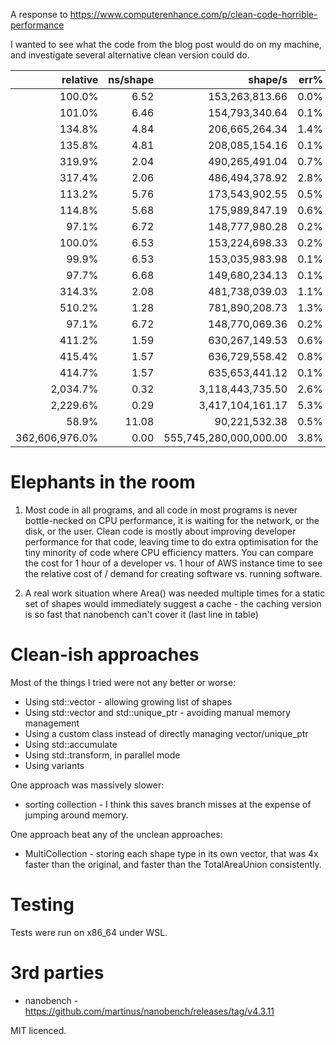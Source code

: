 A response to https://www.computerenhance.com/p/clean-code-horrible-performance

I wanted to see what the code from the blog post would do on my machine, and investigate several alternative clean version could do.

| relative |            ns/shape |             shape/s |    err% |       ins/shape |       cyc/shape |    IPC |      bra/shape |   miss% |     total | benchmark
|---------:|--------------------:|--------------------:|--------:|----------------:|----------------:|-------:|---------------:|--------:|----------:|:----------
|   100.0% |                6.52 |      153,263,813.66 |    0.0% |           13.50 |           28.50 |  0.474 |           3.00 |   25.0% |      4.08 | `TotalAreaVTBL`
|   101.0% |                6.46 |      154,793,340.64 |    0.1% |           11.25 |           28.21 |  0.399 |           2.25 |   33.2% |      4.07 | `TotalAreaVTBL4`
|   134.8% |                4.84 |      206,665,264.34 |    1.4% |           13.25 |           20.96 |  0.632 |           4.00 |   19.1% |      3.07 | `TotalAreaSwitch`
|   135.8% |                4.81 |      208,085,154.16 |    0.1% |           11.19 |           21.01 |  0.533 |           3.44 |   22.3% |      3.03 | `TotalAreaSwitch4`
|   319.9% |                2.04 |      490,265,491.04 |    0.7% |            8.00 |            8.90 |  0.899 |           1.00 |    0.0% |      1.29 | `TotalAreaUnion`
|   317.4% |                2.06 |      486,494,378.92 |    2.8% |            4.75 |            8.79 |  0.540 |           0.25 |    0.0% |      1.29 | `TotalAreaUnion4`
|   113.2% |                5.76 |      173,543,902.55 |    0.5% |           13.25 |           25.12 |  0.527 |           4.00 |   19.1% |      3.64 | `TotalAreaSwitchPtr`
|   114.8% |                5.68 |      175,989,847.19 |    0.6% |           11.03 |           24.72 |  0.446 |           3.25 |   23.7% |      3.59 | `TotalAreaSwitchPtr4`
|    97.1% |                6.72 |      148,777,980.28 |    0.2% |           13.50 |           29.35 |  0.460 |           3.00 |   25.0% |      4.26 | `RawVector`
|   100.0% |                6.53 |      153,224,698.33 |    0.2% |           13.50 |           28.51 |  0.473 |           3.00 |   25.0% |      4.09 | `UniqueVector`
|    99.9% |                6.53 |      153,035,983.98 |    0.1% |           13.50 |           28.53 |  0.473 |           3.00 |   25.0% |      4.09 | `Shape Collection`
|    97.7% |                6.68 |      149,680,234.13 |    0.1% |           13.50 |           29.20 |  0.462 |           3.00 |   25.0% |      4.18 | `Accumulate`
|   314.3% |                2.08 |      481,738,039.03 |    1.1% |            0.82 |            8.53 |  0.096 |           0.21 |   23.9% |      1.31 | `Shape Collection Parallel`
|   510.2% |                1.28 |      781,890,208.73 |    1.3% |            1.09 |            5.15 |  0.212 |           0.21 |   23.9% |      0.81 | `Shape Collection TBB`
|    97.1% |                6.72 |      148,770,069.36 |    0.2% |           25.50 |           29.39 |  0.868 |           5.00 |   15.0% |      4.25 | `Variant Collection`
|   411.2% |                1.59 |      630,267,149.53 |    0.6% |            9.25 |            6.92 |  1.337 |           2.00 |    0.0% |      0.99 | `MultiCollection`
|   415.4% |                1.57 |      636,729,558.42 |    0.8% |            9.25 |            6.84 |  1.353 |           2.00 |    0.0% |      0.99 | `MultiCollectionTemplate`
|   414.7% |                1.57 |      635,653,441.12 |    0.1% |            9.25 |            6.86 |  1.349 |           2.00 |    0.0% |      0.99 | `MultiCollectionTemplateParallel`
| 2,034.7% |                0.32 |    3,118,443,735.50 |    2.6% |            1.24 |            1.33 |  0.932 |           0.18 |    0.6% |      0.21 | `MultiCollection TBB`
| 2,229.6% |                0.29 |    3,417,104,161.17 |    5.3% |            1.09 |            1.21 |  0.896 |           0.15 |    0.5% |      0.18 | `MultiCollection TBB 2`
|    58.9% |               11.08 |       90,221,532.38 |    0.5% |           13.50 |           48.21 |  0.280 |           3.00 |    0.0% |      6.97 | `SortedCollection`
|362,606,976.0% |                0.00 |555,745,280,000,000.00 |    3.8% |            0.00 |            0.00 |  1.115 |           0.00 |    0.4% |      0.01 | `Cached Collection`


Elephants in the room
=====================

1. Most code in all programs, and all code in most programs is never bottle-necked on CPU performance, it is waiting for the network, or the disk, or the user.
Clean code is mostly about improving developer performance for that code, leaving time to do extra optimisation for the tiny minority of code where CPU efficiency matters.
You can compare the cost for 1 hour of a developer vs. 1 hour of AWS instance time to see the relative cost of / demand for creating software vs. running software.

2. A real work situation where Area() was needed multiple times for a static set of shapes would immediately suggest a cache - the caching version is so fast that nanobench can't cover it (last line in table)

Clean-ish approaches
====================

Most of the things I tried were not any better or worse:

* Using std::vector - allowing growing list of shapes
* Using std::vector and std::unique_ptr - avoiding manual memory management
* Using a custom class instead of directly managing vector/unique_ptr
* Using std::accumulate
* Using std::transform, in parallel mode
* Using variants

One approach was massively slower:

* sorting collection - I think this saves branch misses at the expense of jumping around memory.

One approach beat any of the unclean approaches:

* MultiCollection - storing each shape type in its own vector, that was 4x faster than the original, and faster than the TotalAreaUnion consistently.

Testing
=======

Tests were run on x86_64 under WSL.

3rd parties
===========

* nanobench - https://github.com/martinus/nanobench/releases/tag/v4.3.11

MIT licenced.
